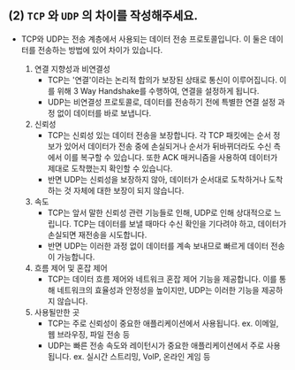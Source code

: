 ## (2) `TCP` 와 `UDP` 의 차이를 작성해주세요.

- TCP와 UDP는 전송 계층에서 사용되는 데이터 전송 프로토콜입니다.
  이 둘은 데이터를 전송하는 방법에 있어 차이가 있습니다.

  1. 연결 지향성과 비연결성
     - TCP는 '연결'이라는 논리적 합의가 보장된 상태로 통신이 이루어집니다.
       이를 위해 3 Way Handshake를 수행하여, 연결을 설정하게 됩니다.
     - UDP는 비연결성 프로토콜로, 데이터를 전송하기 전에 특별한 연결 설정
       과정 없이 데이터를 바로 보냅니다.
  2. 신뢰성
     - TCP는 신뢰성 있는 데이터 전송을 보장합니다. 각 TCP 패킷에는 순서
       정보가 있어서 데이터가 전송 중에 손실되거나 순서가 뒤바뀌더라도
       수신 측에서 이를 복구할 수 있습니다. 
       또한 ACK 매커니즘을 사용하여 데이터가 제대로 도착했는지 확인할 수 있습니다.
     - 반면 UDP는 신뢰성을 보장하지 않아, 데이터가 순서대로 도착하거나 도착하는 것 
       자체에 대한 보장이 되지 않습니다.
  3. 속도
     - TCP는 앞서 말한 신뢰성 관련 기능들로 인해, UDP로 인해 상대적으로 느립니다.
       TCP는 데이터를 보낼 때마다 수신 확인을 기다려야 하고, 데이터가 손실되면 재전송을 시도합니다.
     - 반면 UDP는 이러한 과정 없이 데이터를 계속 보내므로 빠르게 데이터 전송이 가능합니다.
  4. 흐름 제어 및 혼잡 제어
     - TCP는 데이터 흐름 제어와 네트워크 혼잡 제어 기능을 제공합니다.
       이를 통해 네트워크의 효율성과 안정성을 높이지만, UDP는 이러한 기능을 제공하지 않습니다.
  5. 사용될만한 곳
     - TCP는 주로 신뢰성이 중요한 애플리케이션에서 사용됩니다.
       ex. 이메일, 웹 브라우징, 파일 전송 등
     - UDP는 빠른 전송 속도와 레이턴시가 중요한 애플리케이션에서 주로 사용됩니다.
       ex. 실시간 스트리밍, VolP, 온라인 게임 등